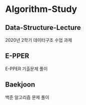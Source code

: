 # Algorithm-Study

## Data-Structure-Lecture
2020년 2학기 데이터구조 수업 과제

## E-PPER
E-PPER 기출문제 풀이

## Baekjoon
백준 알고리즘 문제 풀이
